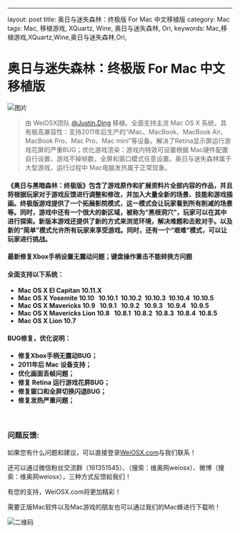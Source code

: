 ---
layout: post
title: 奥日与迷失森林：终极版 For Mac 中文移植版
category: Mac
tags: Mac, 移植游戏, XQuartz, Wine, 奥日与迷失森林, Ori,
keywords: Mac,移植游戏,XQuartz,Wine,奥日与迷失森林,Ori,

# 奥日与迷失森林：终极版 For Mac 中文移植版

![图片](http://7xi7a2.com1.z0.glb.clouddn.com/%E5%A5%A5%E6%97%A5%E4%B8%8E%E8%BF%B7%E5%A4%B1%E6%A3%AE%E6%9E%97%E7%BB%88%E6%9E%81%E7%89%88.jpg)

>由 WeiOSX团队 [@Justin.Ding](http://www.justinding.org) 移植。全面支持主流 Mac OS X 系统，具有极高兼容性：支持2011年后生产的“iMac、MacBook、MacBook Air、MacBook Pro、Mac Pro、Mac mini”等设备。解决了Retina显示屏运行游戏花屏的严重BUG；优化游戏渲染：游戏内特效可设置根据 Mac硬件配置自行设置，游戏不掉帧数，全屏和窗口模式任意设置。奥日与迷失森林属于大型游戏，运行过程中 Mac电脑发热属于正常现象。

#### 《奥日与黑暗森林：终极版》包含了游戏原作和扩展资料片全部内容的作品，并且将根据玩家对于游戏反馈进行调整和修改，并加入大量全新的场景、技能和游戏插画。终极版游戏提供了一个拓展影院模式，这一模式会让玩家看到所有削减的场景等。同时，游戏中还有一个很大的新区域，被称为“黑根洞穴”，玩家可以在其中进行探索。新版本游戏还提供了新的方式来浏览环境，解决难题和击败对手。以及新的“简单”模式允许所有玩家来享受游戏。同时，还有一个“艰难”模式，可以让玩家进行挑战。

#### 最新修复Xbox手柄设置无震动问题；键盘操作重击不能转换方问题


#### 全面支持以下系统：

* **Mac OS X EI Capitan 10.11.X**
* **Mac OS X Yosemite 10.10   10.10.1  10.10.2  10.10.3  10.10.4  10.10.5**
* **Mac OS X Mavericks 10.9   10.9.1   10.9.2   10.9.3   10.9.4   10.9.5**
* **Mac OS X Mavericks Lion 10.8   10.8.1  10.8.2  10.8.3  10.8.4  10.8.5**
* **Mac OS X Lion 10.7**
	
#### BUG修复，优化说明：

* **修复Xbox手柄无震动BUG；**
* **2011年后 Mac 设备支持；**
* **优化画面丢帧问题；**
* **修复 Retina 运行游戏花屏BUG；**
* **修复窗口和全屏切换闪退BUG；**
* **修复发热严重问题；**


　　
### 问题反馈:
如果您有什么问题和建议，可以直接登录[WeiOSX.com](http://www.weiosx.com)与我们联系！

还可以通过微信粉丝交流群（161351545）、（搜索：维奥网weiosx）、微博（搜索：维奥网weiosx），三种方式反馈給我们！

有您的支持，WeiOSX.com将更加精彩！

需要正版Mac软件以及Mac游戏的朋友也可以通过我们的Mac蜂进行下载哟！

![二维码](http://image.weiosx.com/20160304648.jpg)

